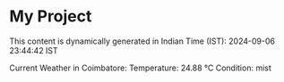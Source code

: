 # My Project

This content is dynamically generated in Indian Time (IST): 2024-09-06 23:44:42 IST


Current Weather in Coimbatore:
Temperature: 24.88 °C
Condition: mist
